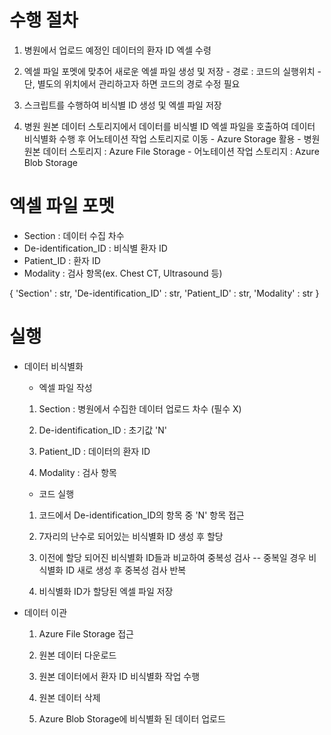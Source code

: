 # 수행 절차
  1. 병원에서 업로드 예정인 데이터의 환자 ID 엑셀 수령
  
  2. 엑셀 파일 포멧에 맞추어 새로운 엑셀 파일 생성 및 저장
    - 경로 : 코드의 실행위치
    - 단, 별도의 위치에서 관리하고자 하면 코드의 경로 수정 필요

  3. 스크립트를 수행하여 비식별 ID 생성 및 엑셀 파일 저장
 
  4. 병원 원본 데이터 스토리지에서 데이터를 비식별 ID 엑셀 파일을 호출하여 데이터 비식별화 수행 후 어노테이션 작업 스토리지로 이동
    - Azure Storage 활용
    - 병원 원본 데이터 스토리지 : Azure File Storage
    - 어노테이션 작업 스토리지 : Azure Blob Storage

# 엑셀 파일 포멧
  - Section : 데이터 수집 차수
  - De-identification_ID : 비식별 환자 ID
  - Patient_ID : 환자 ID
  - Modality : 검사 항목(ex. Chest CT, Ultrasound 등)

  {
    'Section' : str,
    'De-identification_ID' : str,
    'Patient_ID' : str,
    'Modality' : str
  }

# 실행 
  - 데이터 비식별화
    - 엑셀 파일 작성
     1) Section : 병원에서 수집한 데이터 업로드 차수 (필수 X)
      
     2) De-identification_ID : 초기값 'N'
      
     3) Patient_ID : 데이터의 환자 ID
      
     4) Modality : 검사 항목

    - 코드 실행
     1) 코드에서 De-identification_ID의 항목 중 'N' 항목 접근
      
     2) 7자리의 난수로 되어있는 비식별화 ID 생성 후 할당
      
     3) 이전에 할당 되어진 비식별화 ID들과 비교하여 중복성 검사
      -- 중복일 경우 비식별화 ID 새로 생성 후 중복성 검사 반복
        
     4) 비식별화 ID가 할당된 엑셀 파일 저장
  
  - 데이터 이관
    1. Azure File Storage 접근
    
    2. 원본 데이터 다운로드
    
    3. 원본 데이터에서 환자 ID 비식별화 작업 수행
    
    4. 원본 데이터 삭제
    
    5. Azure Blob Storage에 비식별화 된 데이터 업로드
